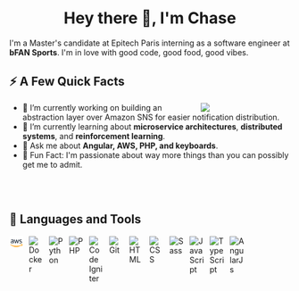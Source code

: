 <h1 align="center">Hey there 👋, I'm Chase</h1>

<p>I'm a Master's candidate at Epitech Paris interning as a software engineer at <strong>bFAN Sports</a></strong>. I'm in love with good code, good food, good vibes.</p>

<h2>⚡️ A Few Quick Facts</h2>
<p>
    <img align="right" width="30%" src="https://mir-s3-cdn-cf.behance.net/project_modules/max_1200/0222d073824065.5c16ca124cb5e.gif" style="padding-right:10px;" />
</p>

<ul>
    <li>🔭 I’m currently working on building an abstraction layer over Amazon SNS for easier notification distribution.</li>
    <li>🌱 I’m currently learning about <strong>microservice architectures</strong>, <strong>distributed systems</strong>, and <strong>reinforcement learning</strong>.</li>
    <li>💬 Ask me about <strong>Angular, AWS, PHP, and keyboards</strong>.</li>
    <li>🎉 Fun Fact: I'm passionate about way more things than you can possibly get me to admit.</li>
</ul>
<br/>
<br/>


<h2>🔨 Languages and Tools</h1>

<img align="left" alt="Amazon Web Services" width="25px" src="https://raw.githubusercontent.com/github/explore/80688e429a7d4ef2fca1e82350fe8e3517d3494d/topics/aws/aws.png" style="padding-right:10px;" />
<img align="left" alt="Docker" width="26px" src="https://cdn.jsdelivr.net/gh/devicons/devicon/icons/docker/docker-original-wordmark.svg" style="padding-right:10px;" />
<img align="left" alt="Python" width="26px" src="https://cdn.jsdelivr.net/gh/devicons/devicon/icons/python/python-original.svg" style="padding-right:10px;" />
<img align="left" alt="PHP" width="26px" src="https://cdn.jsdelivr.net/gh/devicons/devicon/icons/php/php-original.svg" style="padding-right:10px;" />
<img align="left" alt="Code Igniter" width="26px" src="https://cdn.jsdelivr.net/gh/devicons/devicon/icons/codeigniter/codeigniter-plain-wordmark.svg" style="padding-right:10px;" />
<img align="left" alt="Git" width="26px" src="https://cdn.jsdelivr.net/gh/devicons/devicon/icons/git/git-original.svg" style="padding-right:10px;" />
<img align="left" alt="HTML" width="26px" src="https://cdn.jsdelivr.net/gh/devicons/devicon/icons/html5/html5-original.svg" style="padding-right:10px;" />
<img align="left" alt="CSS" width="26px" src="https://cdn.jsdelivr.net/gh/devicons/devicon/icons/css3/css3-original.svg" style="padding-right:10px;" />
<img align="left" alt="Sass" width="26px" src="https://cdn.jsdelivr.net/gh/devicons/devicon/icons/sass/sass-original.svg" style="padding-right:10px;" />
<img align="left" alt="JavaScript" width="26px" src="https://cdn.jsdelivr.net/gh/devicons/devicon/icons/javascript/javascript-original.svg" style="padding-right:10px;" />
<img align="left" alt="TypeScript" width="26px" src="https://cdn.jsdelivr.net/gh/devicons/devicon/icons/typescript/typescript-original.svg" style="padding-right:10px;" />
<img align="left" alt="AngularJs" width="26px" src="https://cdn.jsdelivr.net/gh/devicons/devicon/icons/angularjs/angularjs-plain.svg" style="padding-right:10px;" />

